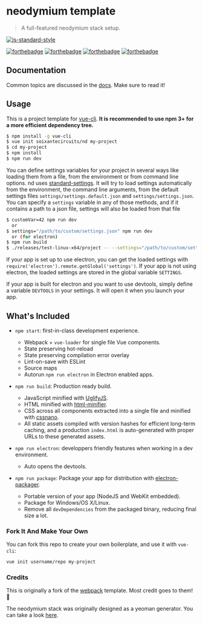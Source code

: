 # neodymium template

> A full-featured neodymium stack setup.

[![js-standard-style](https://img.shields.io/badge/code_style-standard-brightgreen.svg)](http://standardjs.com/)

[![forthebadge](http://forthebadge.com/images/badges/built-with-love.svg)](http://forthebadge.com)
[![forthebadge](http://forthebadge.com/images/badges/makes-people-smile.svg)](http://forthebadge.com)
[![forthebadge](http://forthebadge.com/images/badges/uses-js.svg)](http://forthebadge.com)
[![forthebadge](http://forthebadge.com/images/badges/uses-badges.svg)](http://forthebadge.com)

## Documentation

Common topics are discussed in the [docs](http://soixantecircuits.github.io/nd). Make sure to read it!

## Usage

This is a project template for [vue-cli](https://github.com/vuejs/vue-cli). **It is recommended to use npm 3+ for a more efficient dependency tree.**

``` bash
$ npm install -g vue-cli
$ vue init soixantecircuits/nd my-project
$ cd my-project
$ npm install
$ npm run dev
```

You can define settings variables for your project in several ways like loading them from a file, from the environment or from command line options.
nd uses [standard-settings](https://github.com/soixantecircuits/standard-settings). It will try to load settings automatically from the environment, the command line arguments, from the default settings files `settings/settings.default.json` and `settings/settings.json`.
You can specify a `settings` variable in any of those methods, and if it contains a path to a json file, settings will also be loaded from that file
``` bash
$ customVar=42 npm run dev
  or
$ settings="/path/to/custom/settings.json" npm run dev
  or (for electron)
$ npm run build
$ ./releases/test-linux-x64/project -- --settings="/path/to/custom/settings.json"
```
If your app is set up to use electron, you can get the loaded settings with `require('electron').remote.getGlobal('settings')`.
If your app is not using electron, the loaded settings are stored in the global variable `SETTINGS`.

If your app is built for electron and you want to use devtools, simply define a variable `DEVTOOLS` in your settings. It will open it when you launch your app.

## What's Included

- `npm start`: first-in-class development experience.
  - Webpack + `vue-loader` for single file Vue components.
  - State preserving hot-reload
  - State preserving compilation error overlay
  - Lint-on-save with ESLint
  - Source maps
  - Autorun `npm run electron` in Electron enabled apps.

- `npm run build`: Production ready build.
  - JavaScript minified with [UglifyJS](https://github.com/mishoo/UglifyJS2).
  - HTML minified with [html-minifier](https://github.com/kangax/html-minifier).
  - CSS across all components extracted into a single file and minified with [cssnano](https://github.com/ben-eb/cssnano).
  - All static assets compiled with version hashes for efficient long-term caching, and a production `index.html` is auto-generated with proper URLs to these generated assets.

- `npm run electron`: developpers friendly features when working in a dev environment.
  - Auto opens the devtools.

- `npm run package`: Package your app for distribution with [electron-packager](https://github.com/electron-userland/electron-packager).
  - Portable version of your app (NodeJS and WebKit embedded).
  - Package for Windows/OS X/Linux.
  - Remove all `devDependencies` from the packaged binary, reducing final size a lot.

### Fork It And Make Your Own

You can fork this repo to create your own boilerplate, and use it with `vue-cli`:

``` bash
vue init username/repo my-project
```

### Credits

This is originally a fork of the [webpack](https://github.com/vuejs-templates/webpack) template. Most credit goes to them! 👏

The neodymium stack was originally designed as a yeoman generator. You can take a look [here](https://github.com/soixantecircuits/neodymium).
